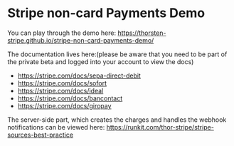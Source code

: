 # Stripe non-card Payments Demo

You can play through the demo here: https://thorsten-stripe.github.io/stripe-non-card-payments-demo/

The documentation lives here:(please be aware that you need to be part of the private beta and logged into your account to view the docs)
* https://stripe.com/docs/sepa-direct-debit
* https://stripe.com/docs/sofort
* https://stripe.com/docs/ideal
* https://stripe.com/docs/bancontact
* https://stripe.com/docs/giropay

The server-side part, which creates the charges and handles the webhook notifications can be viewed here: https://runkit.com/thor-stripe/stripe-sources-best-practice
